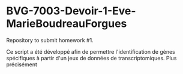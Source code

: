 # BVG-7003-Devoir-1-Eve-MarieBoudreauForgues
Repository to submit homework #1. 

Ce script a été développé afin de permettre l'identification de gènes spécifiques à partir d'un jeux de données de transcriptomiques. Plus précisément 
